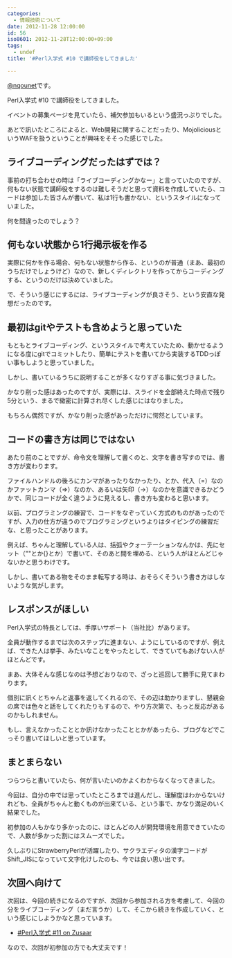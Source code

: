 ```yaml
---
categories:
  - 情報技術について
date: 2012-11-28 12:00:00
id: 56
iso8601: 2012-11-28T12:00:00+09:00
tags:
  - undef
title: '#Perl入学式 #10 で講師役をしてきました'

---
```


<p><a href="https://twitter.com/nqounet">@nqounet</a>です。</p> <p>Perl入学式 #10 で講師役をしてきました。</p> <p>イベントの募集ページを見ていたら、補欠参加もいるという盛況っぷりでした。</p> <p>あとで訊いたところによると、Web開発に関することだったり、MojoliciousというWAFを扱うということが興味をそそった感じでした。</p> <h2>ライブコーディングだったはずでは？</h2> <p>事前の打ち合わせの時は「ライブコーディングかなー」と言っていたのですが、何もない状態で講師役をするのは難しそうだと思って資料を作成していたら、コードは参加した皆さんが書いて、私は1行も書かない、というスタイルになっていました。</p> <p>何を間違ったのでしょう？</p> <h2>何もない状態から1行掲示板を作る</h2> <p>実際に何かを作る場合、何もない状態から作る、というのが普通（まあ、最初のうちだけでしょうけど）なので、新しくディレクトリを作ってからコーディングする、というのだけは決めていました。</p> <p>で、そういう感じにするには、ライブコーディングが良さそう、という安直な発想だったのです。</p> <h2>最初はgitやテストも含めようと思っていた</h2> <p>もともとライブコーディング、というスタイルで考えていたため、動かせるようになる度にgitでコミットしたり、簡単にテストを書いてから実装するTDDっぽい事もしようと思っていました。</p> <p>しかし、書いているうちに説明することが多くなりすぎる事に気づきました。</p> <p>かなり削った感はあったのですが、実際には、スライドを全部終えた時点で残り5分という、まるで緻密に計算され尽くした感じにはなりました。</p> <p>もちろん偶然ですが、かなり削った感があっただけに愕然としています。</p> <h2>コードの書き方は同じではない</h2> <p>あたり前のことですが、命令文を理解して書くのと、文字を書き写すのでは、書き方が変わります。</p> <p>ファイルハンドルの後ろにカンマがあったりなかったり、とか、代入（=）なのかファットカンマ（=>）なのか、あるいは矢印（->）なのかを意識できるかどうかで、同じコードが全く違うように見えるし、書き方も変わると思います。</p> <p>以前、プログラミングの練習で、コードをなぞっていく方式のものがあったのですが、入力の仕方が違うのでプログラミングというよりはタイピングの練習だな、と思ったことがあります。</p> <p>例えば、ちゃんと理解している人は、括弧やクォーテーションなんかは、先にセット（""とか{}とか）で書いて、そのあと間を埋める、という人がほとんどじゃないかと思うわけです。</p> <p>しかし、書いてある物をそのまま転写する時は、おそらくそういう書き方はしないような気がします。</p> <h2>レスポンスがほしい</h2> <p>Perl入学式の特長としては、手厚いサポート（当社比）があります。</p> <p>全員が動作するまでは次のステップに進まない、ようにしているのですが、例えば、できた人は挙手、みたいなことをやったとして、できていてもあげない人がほとんどです。</p> <p>まあ、大体そんな感じなのは予想どおりなので、ざっと巡回して勝手に見てまわります。</p> <p>個別に訊くとちゃんと返事を返してくれるので、その辺は助かりますし、懇親会の席では色々と話をしてくれたりもするので、やり方次第で、もっと反応があるのかもしれません。</p> <p>もし、言えなかったこととか訊けなかったこととかがあったら、ブログなどでこっそり書いてほしいと思っています。</p> <h2>まとまらない</h2> <p>つらつらと書いていたら、何が言いたいのかよくわからなくなってきました。</p> <p>今回は、自分の中では思っていたところまでは進んだし、理解度はわからないけれども、全員がちゃんと動くものが出来ている、という事で、かなり満足のいく結果でした。</p> <p>初参加の人もかなり多かったのに、ほとんどの人が開発環境を用意できていたので、人数が多かった割にはスムーズでした。</p> <p>久しぶりにStrawberryPerlが活躍したり、サクラエディタの漢字コードがShift_JISになっていて文字化けしたのも、今では良い思い出です。</p> <h2>次回へ向けて</h2> <p>次回は、今回の続きになるのですが、次回から参加される方を考慮して、今回の分をライブコーディング（まだ言うか）して、そこから続きを作成していく、という感じにしようかなと思っています。</p> <ul><li><a href="http://www.zusaar.com/event/459010">#Perl入学式 #11 on Zusaar</a></li></ul><p>なので、次回が初参加の方でも大丈夫です！</p>    	